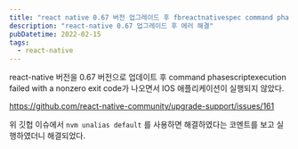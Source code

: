 ```yaml
---
title: "react native 0.67 버전 업그레이드 후 fbreactnativespec command phasescriptexecution failed with a nonzero exit code 에러"
description: "react-native 0.67 업그레이드 후 에러 해결"
pubDatetime: 2022-02-15
tags:
  - react-native
---
```


react-native 버전을 0.67 버전으로 업데이트 후 command phasescriptexecution failed with a nonzero exit code가 나오면서 IOS 애플리케이션이 실행되지 않았다.

<https://github.com/react-native-community/upgrade-support/issues/161>

위 깃헙 이슈에서 `nvm unalias default` 를 사용하면 해결하였다는 코멘트를 보고 실행하였더니 해결되었다.
